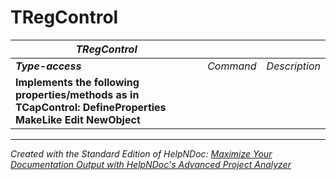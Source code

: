 # TRegControl

| ***TRegControl*** |  |  |
| --- | --- | --- |
| ***Type-access*** | *Command* | *Description* |
| **Implements the following properties/methods as in TCapControl:** **DefineProperties**&nbsp; **MakeLike** **Edit** **NewObject** |  |  |



***
_Created with the Standard Edition of HelpNDoc: [Maximize Your Documentation Output with HelpNDoc's Advanced Project Analyzer](<https://www.helpndoc.com/feature-tour/advanced-project-analyzer/>)_
